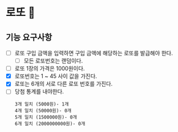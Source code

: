 # 로또 🎰

## 기능 요구사항
  - [ ] 로또 구입 금액을 입력하면 구입 금액에 해당하는 로또를 발급해야 한다.
    - [ ] 모든 로또번호는 랜덤이다.
  - [ ] 로또 1장의 가격은 1000원이다.
  - [x] 로또번호는 1 ~ 45 사이 값을 가진다. 
  - [x] 로또는 6개의 서로 다른 로또 번호를 가진다.
  - [ ] 당첨 통계를 내야한다.
    ```
    3개 일치 (5000원)- 1개
    4개 일치 (50000원)- 0개
    5개 일치 (1500000원)- 0개
    6개 일치 (2000000000원)- 0개
    ```
